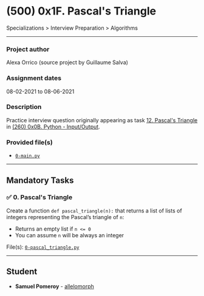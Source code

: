 # (500) 0x1F. Pascal's Triangle
Specializations > Interview Preparation > Algorithms

---

### Project author
Alexa Orrico (source project by Guillaume Salva)

### Assignment dates
08-02-2021 to 08-06-2021

### Description
Practice interview question originally appearing as task [12. Pascal's Triangle](https://github.com/allelomorph/holbertonschool-higher_level_programming/blob/master/0x0B-python-input_output/14-pascal_triangle.py) in [(260) 0x0B. Python - Input/Output](https://github.com/allelomorph/holbertonschool-higher_level_programming/tree/master/0x0B-python-input_output).

### Provided file(s)
* [`0-main.py`](./0-main.py)

---

## Mandatory Tasks

### :white_check_mark: 0. Pascal's Triangle
Create a function `def pascal_triangle(n):` that returns a list of lists of integers representing the Pascal’s triangle of `n`:

* Returns an empty list if `n <= 0`
* You can assume `n` will be always an integer

File(s): [`0-pascal_triangle.py`](./0-pascal_triangle.py)

---

## Student
* **Samuel Pomeroy** - [allelomorph](github.com/allelomorph)
